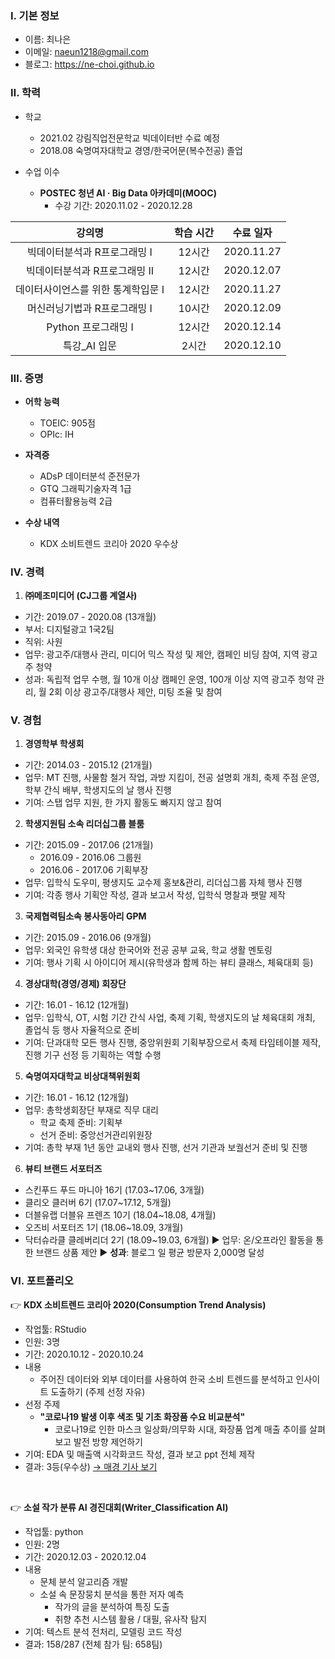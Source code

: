 ### Ⅰ. 기본 정보
- 이름: 최나은  
- 이메일: naeun1218@gmail.com  
- 블로그: https://ne-choi.github.io


### Ⅱ. 학력
- 학교
  - 2021.02  강림직업전문학교 빅데이터반 수료 예정
  - 2018.08  숙명여자대학교 경영/한국어문(복수전공) 졸업

- 수업 이수
  - **POSTEC 청년 AI · Big Data 아카데미(MOOC)**
    - 수강 기간: 2020.11.02 - 2020.12.28
    
강의명|학습 시간|수료 일자
|:--:|:--:|:--:|
빅데이터분석과 R프로그래밍 Ⅰ|12시간|2020.11.27
빅데이터분석과 R프로그래밍 Ⅱ|12시간|2020.12.07
데이터사이언스를 위한 통계학입문 Ⅰ|12시간|2020.11.27
머신러닝기법과 R프로그래밍 Ⅰ|10시간|2020.12.09
Python 프로그래밍 Ⅰ|12시간|2020.12.14
특강_AI 입문|2시간|2020.12.10


### Ⅲ. 증명
- **어학 능력**
  - TOEIC: 905점
  - OPIc: IH

- **자격증**
  - ADsP 데이터분석 준전문가
  - GTQ 그래픽기술자격 1급
  - 컴퓨터활용능력 2급

- **수상 내역**
  - KDX 소비트렌드 코리아 2020 우수상


### Ⅳ. 경력
1. **㈜메조미디어 (CJ그룹 계열사)**  
  - 기간: 2019.07 - 2020.08 (13개월)
  - 부서: 디지털광고 1국2팀
  - 직위: 사원
  - 업무: 광고주/대행사 관리, 미디어 믹스 작성 및 제안, 캠페인 비딩 참여, 지역 광고주 청약
  - 성과: 독립적 업무 수행, 월 10개 이상 캠페인 운영, 100개 이상 지역 광고주 청약 관리, 월 2회 이상 광고주/대행사 제안, 미팅 조율 및 참여


### Ⅴ. 경험
1. **경영학부 학생회**  
  - 기간: 2014.03 - 2015.12 (21개월)
  - 업무: MT 진행, 사물함 철거 작업, 과방 지킴이, 전공 설명회 개최, 축제 주점 운영, 학부 간식 배부, 학생지도의 날 행사 진행
  - 기여: 스탭 업무 지원, 한 가지 활동도 빠지지 않고 참여

2. **학생지원팀 소속 리더십그룹 블룸**
  - 기간: 2015.09 - 2017.06 (21개월)
    - 2016.09 - 2016.06 그룹원
    - 2016.06 - 2017.06 기획부장
  - 업무: 입학식 도우미, 평생지도 교수제 홍보&관리, 리더십그룹 자체 행사 진행
  - 기여: 각종 행사 기획안 작성, 결과 보고서 작성, 입학식 명찰과 팻말 제작
  
3. **국제협력팀소속 봉사동아리 GPM**
  - 기간: 2015.09 - 2016.06 (9개월)
  - 업무: 외국인 유학생 대상 한국어와 전공 공부 교육, 학교 생활 멘토링
  - 기여: 행사 기획 시 아이디어 제시(유학생과 함께 하는 뷰티 클래스, 체육대회 등)

4. **경상대학(경영/경제) 회장단**
  - 기간: 16.01 - 16.12 (12개월)
  - 업무: 입학식, OT, 시험 기간 간식 사업, 축제 기획, 학생지도의 날 체육대회 개최, 졸업식 등 행사 자율적으로 준비
  - 기여: 단과대학 모든 행사 진행, 중앙위원회 기획부장으로서 축제 타임테이블 제작, 진행 기구 선정 등 기획하는 역할 수행
  
5. **숙명여자대학교 비상대책위원회**
  - 기간: 16.01 - 16.12 (12개월)
  - 업무: 총학생회장단 부재로 직무 대리
    - 학교 축제 준비: 기획부
    - 선거 준비: 중앙선거관리위원장
  - 기여: 총학 부재 1년 동안 교내외 행사 진행, 선거 기관과 보궐선거 준비 및 진행
  
6. **뷰티 브랜드 서포터즈**
  - 스킨푸드 푸드 마니아 16기 (17.03~17.06, 3개월)
  - 클리오 클러버 6기 (17.07~17.12, 5개월)
  - 더블유랩 더블유 프렌즈 10기 (18.04~18.08, 4개월)
  - 오즈비 서포터즈 1기 (18.06~18.09, 3개월)
  - 닥터슈라클 클레버리더 2기 (18.09~19.03, 6개월)
  ▶ 업무: 온/오프라인 활동을 통한 브랜드 상품 제안
  ▶ **성과**: 블로그 일 평균 방문자 2,000명 달성
  

### Ⅵ. 포트폴리오
:point_right: **KDX 소비트렌드 코리아 2020(Consumption Trend Analysis)**  
- 작업툴: RStudio 
- 인원: 3명  
- 기간: 2020.10.12 - 2020.10.24  
- 내용
  - 주어진 데이터와 외부 데이터를 사용하여 한국 소비 트렌드를 분석하고 인사이트 도출하기 (주제 선정 자유)  
- 선정 주제
  - **"코로나19 발생 이후 색조 및 기초 화장품 수요 비교분석"**  
    - 코로나19로 인한 마스크 일상화/의무화 시대, 화장품 업계 매출 추이를 살펴보고 발전 방향 제언하기  
- 기여: EDA 및 매출액 시각화코드 작성, 결과 보고 ppt 전체 제작  
- 결과: 3등(우수상) [→ 매경 기사 보기](https://www.mk.co.kr/news/it/view/2020/11/1187287/)

<br>

:point_right: **소설 작가 분류 AI 경진대회(Writer_Classification AI)**  
- 작업툴: python
- 인원: 2명
- 기간: 2020.12.03 - 2020.12.04
- 내용
  - 문체 분석 알고리즘 개발
  - 소설 속 문장뭉치 분석을 통한 저자 예측
    - 작가의 글을 분석하여 특징 도출
    - 취향 추천 시스템 활용 / 대필, 유사작 탐지
- 기여: 텍스트 분석 전처리, 모델링 코드 작성
- 결과: 158/287 (전체 참가 팀: 658팀)